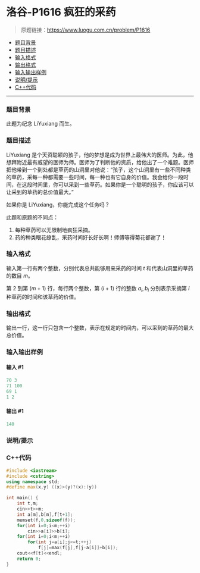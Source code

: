 # 洛谷-P1616 疯狂的采药

> 原题链接：https://www.luogu.com.cn/problem/P1616

- [题目背景](#题目背景)
- [题目描述](#题目描述)
- [输入格式](#输入格式)
- [输出格式](#输出格式)
- [输入输出样例](#输入输出样例)
- [说明/提示](#说明/提示)
- [C++代码](#C++代码)

---

### <a name="题目背景">题目背景</a>

此题为纪念 LiYuxiang 而生。

### <a name="题目描述">题目描述</a>

LiYuxiang  是个天资聪颖的孩子，他的梦想是成为世界上最伟大的医师。为此，他想拜附近最有威望的医师为师。医师为了判断他的资质，给他出了一个难题。医师把他带到一个到处都是草药的山洞里对他说：“孩子，这个山洞里有一些不同种类的草药，采每一种都需要一些时间，每一种也有它自身的价值。我会给你一段时间，在这段时间里，你可以采到一些草药。如果你是一个聪明的孩子，你应该可以让采到的草药的总价值最大。”

如果你是 LiYuxiang，你能完成这个任务吗？

此题和原题的不同点：

1. 每种草药可以无限制地疯狂采摘。
2. 药的种类眼花缭乱，采药时间好长好长啊！师傅等得菊花都谢了！

### <a name="输入格式">输入格式</a>

输入第一行有两个整数，分别代表总共能够用来采药的时间 $t$ 和代表山洞里的草药的数目 $m$。

第 $2$ 到第 $(m + 1)$ 行，每行两个整数，第 $(i + 1)$ 行的整数 $a_i, b_i$ 分别表示采摘第 $i$ 种草药的时间和该草药的价值。

### <a name="输出格式">输出格式</a>

输出一行，这一行只包含一个整数，表示在规定的时间内，可以采到的草药的最大总价值。

### <a name="输入输出样例">输入输出样例</a>

#### 输入 #1

```c++
70 3
71 100
69 1
1 2
```

#### 输出 #1

```c++
140
```

### <a name="说明/提示">说明/提示</a>

### <a name="C++代码">C++代码</a>

```c++
#include <iostream>
#include <cstring>
using namespace std;
#define max(x,y) ((x)>(y)?(x):(y))

int main() {
    int t,m;
    cin>>t>>m;
    int a[m],b[m],f[t+1];
    memset(f,0,sizeof(f));
    for(int i=0;i<m;++i)
        cin>>a[i]>>b[i];
    for(int i=0;i<m;++i)
        for(int j=a[i];j<=t;++j)
            f[j]=max(f[j],f[j-a[i]]+b[i]);
    cout<<f[t]<<endl;
    return 0;
}
```